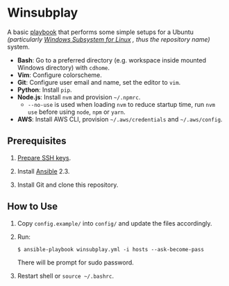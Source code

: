 # Winsubplay

A basic
[playbook](http://docs.ansible.com/ansible/playbooks.html "Playbooks documentation.")
that performs some simple setups for a Ubuntu
*(particularly
[Windows Subsystem for Linux](https://msdn.microsoft.com/en-us/commandline/wsl/about "About Bash on Ubuntu on Windows")
, thus the repository name)*
system.

- **Bash**: Go to a preferred directory (e.g. workspace inside mounted Windows directory) with `cdhome`.
- **Vim**: Configure colorscheme.
- **Git**: Configure user email and name, set the editor to `vim`.
- **Python**: Install `pip`.
- **Node.js**: Install `nvm` and provision `~/.npmrc`.
  - `--no-use` is used when loading `nvm` to reduce startup time, run `nvm use` before using `node`, `npm` or `yarn`.
- **AWS**: Install AWS CLI, provision `~/.aws/credentials` and `~/.aws/config`.

## Prerequisites

1. [Prepare SSH keys](https://help.ubuntu.com/community/SSH/OpenSSH/Keys "Ubuntu documentation on SSH.").

2. Install
[Ansible](http://docs.ansible.com/ansible/intro_installation.html "Ansible documentation on installation.") 2.3.

3. Install Git and clone this repository.

## How to Use

1. Copy `config.example/` into `config/` and update the files accordingly.

2. Run:
    ```
    $ ansible-playbook winsubplay.yml -i hosts --ask-become-pass
    ```
   There will be prompt for sudo password.

3. Restart shell or `source ~/.bashrc`.
